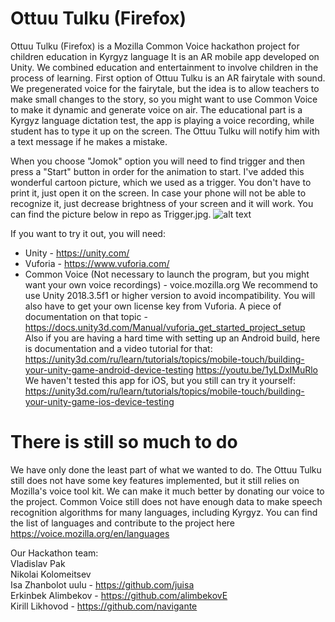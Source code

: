 # Ottuu Tulku (Firefox)

Ottuu Tulku (Firefox) is a Mozilla Common Voice hackathon project for children education in Kyrgyz language
It is an AR mobile app developed on Unity. We combined education and entertainment to involve children in the process of learning. First option of Ottuu Tulku is an AR fairytale with sound. We pregenerated voice for the fairytale, but the idea is to allow teachers to make small changes to the story, so you might want to use Common Voice to make it dynamic and generate voice on air. The educational part is a Kyrgyz language dictation test, the app is playing a voice recording, while student has to type it up on the screen. The Ottuu Tulku will notify him with a text message if he makes a mistake. 

When you choose "Jomok" option you will need to find trigger and then press a "Start" button in order for the animation to start. I've added this wonderful cartoon picture, which we used as a trigger. You don't have to print it, just open it on the screen. In case your phone will not be able to recognize it, just decrease brightness of your screen and it will work. You can find the picture below in repo as Trigger.jpg.
![alt text](https://raw.githubusercontent.com/navigante/Ottuu-Tulku/master/Trigger.jpg)

If you want to try it out, you will need: 
* Unity - https://unity.com/
* Vuforia - https://www.vuforia.com/
* Common Voice (Not necessary to launch the program, but you might want your own voice recordings) - voice.mozilla.org 
We recommend to use Unity 2018.3.5f1 or higher version to avoid incompatibility.
You will also have to get your own license key from Vuforia. 
A piece of documentation on that topic - https://docs.unity3d.com/Manual/vuforia_get_started_project_setup
Also if you are having a hard time with setting up an Android build, here is documentation and a video tutorial for that:
https://unity3d.com/ru/learn/tutorials/topics/mobile-touch/building-your-unity-game-android-device-testing
https://youtu.be/1yLDxIMuRlo
We haven't tested this app for iOS, but you still can try it yourself:
https://unity3d.com/ru/learn/tutorials/topics/mobile-touch/building-your-unity-game-ios-device-testing

# There is still so much to do

We have only done the least part of what we wanted to do. The Ottuu Tulku still does not have some key features implemented, but it still relies on Mozilla's voice tool kit. 
We can make it much better by donating our voice to the project. Common Voice still does not have enough data to make speech recognition algorithms for many languages, including Kyrgyz. You can find the list of languages and contribute to the project here <br>
https://voice.mozilla.org/en/languages

Our Hackathon team: <br>
Vladislav Pak <br>
Nikolai Kolomeitsev <br>
Isa Zhanbolot uulu - https://github.com/juisa <br>
Erkinbek Alimbekov - https://github.com/alimbekovE <br>
Kirill Likhovod - https://github.com/navigante
